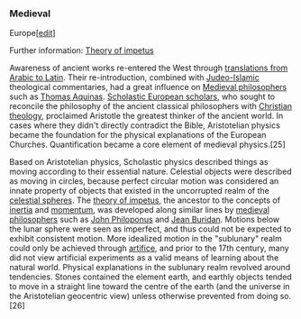 ### Medieval
Europe[[edit](/w/index.php?title=History\_of\_physics&action=edit&section=5
"Edit section: Medieval Europe")]

Further information: [Theory of impetus](/wiki/Theory\_of\_impetus "Theory of
impetus")

Awareness of ancient works re-entered the West through [translations from
Arabic to Latin](/wiki/Latin\_translations\_of\_the\_12th\_century "Latin
translations of the 12th century"). Their re-introduction, combined with
[Judeo-Islamic](/wiki/Islam\_and\_Judaism "Islam and Judaism") theological
commentaries, had a great influence on [Medieval
philosophers](/wiki/Medieval\_philosophy "Medieval philosophy") such as [Thomas
Aquinas](/wiki/Thomas\_Aquinas "Thomas Aquinas"). [Scholastic European
scholars](/wiki/Scholasticism "Scholasticism"), who sought to reconcile the
philosophy of the ancient classical philosophers with [Christian
theology](/wiki/Christian\_theology "Christian theology"), proclaimed Aristotle
the greatest thinker of the ancient world. In cases where they didn't directly
contradict the Bible, Aristotelian physics became the foundation for the
physical explanations of the European Churches. Quantification became a core
element of medieval physics.[25]

Based on Aristotelian physics, Scholastic physics described things as moving
according to their essential nature. Celestial objects were described as
moving in circles, because perfect circular motion was considered an innate
property of objects that existed in the uncorrupted realm of the [celestial
spheres](/wiki/Celestial\_spheres "Celestial spheres"). The [theory of
impetus](/wiki/Theory\_of\_impetus "Theory of impetus"), the ancestor to the
concepts of [inertia](/wiki/Inertia "Inertia") and [momentum](/wiki/Momentum
"Momentum"), was developed along similar lines by [medieval
philosophers](/wiki/Medieval\_philosophy "Medieval philosophy") such as [John
Philoponus](/wiki/John\_Philoponus "John Philoponus") and [Jean
Buridan](/wiki/Jean\_Buridan "Jean Buridan"). Motions below the lunar sphere
were seen as imperfect, and thus could not be expected to exhibit consistent
motion. More idealized motion in the "sublunary" realm could only be achieved
through [artifice](/wiki/Mechanics\_\(Aristotle\) "Mechanics \(Aristotle\)"),
and prior to the 17th century, many did not view artificial experiments as a
valid means of learning about the natural world. Physical explanations in the
sublunary realm revolved around tendencies. Stones contained the element
earth, and earthly objects tended to move in a straight line toward the centre
of the earth (and the universe in the Aristotelian geocentric view) unless
otherwise prevented from doing so.[26]
